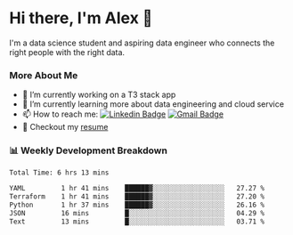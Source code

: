 # Hi there, I'm Alex  👋

I'm a data science student and aspiring data engineer who connects the right people with the right data. 

### More About Me

- 🔭 I’m currently working on a T3 stack app
- 🌱 I’m currently learning more about data engineering and cloud service
- 📫 How to reach me: [![Linkedin Badge](https://img.shields.io/badge/Alex%20Chen-blue?style=flat&logo=linkedin&labelColor=blue&link=https://www.linkedin.com/in/alex-chen-112523chen)](https://www.linkedin.com/in/alex-chen-112523chen/) [![Gmail Badge](https://img.shields.io/badge/-Alex%20Chen-c14438?style=flat&logo=Gmail&logoColor=white&link=mailto:itsalexchen@gmail.com)](mailto:itsalexchen@gmail.com)
- 📝 Checkout my [resume](https://112523chen.vercel.app/AlexChenResume.pdf)


### 📊 Weekly Development Breakdown
<!--START_SECTION:waka-->

```txt
Total Time: 6 hrs 13 mins

YAML         1 hr 41 mins    ██████▓░░░░░░░░░░░░░░░░░░   27.27 %
Terraform    1 hr 41 mins    ██████▓░░░░░░░░░░░░░░░░░░   27.20 %
Python       1 hr 37 mins    ██████▓░░░░░░░░░░░░░░░░░░   26.16 %
JSON         16 mins         █░░░░░░░░░░░░░░░░░░░░░░░░   04.29 %
Text         13 mins         █░░░░░░░░░░░░░░░░░░░░░░░░   03.71 %
```

<!--END_SECTION:waka-->
